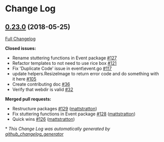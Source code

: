 # Change Log

## [0.23.0](https://github.com/devopsdays/devopsdays-cli/tree/0.23.0) (2018-05-25)
[Full Changelog](https://github.com/devopsdays/devopsdays-cli/compare/0.22.1...0.23.0)

**Closed issues:**

- Rename stuttering functions in Event package [\#127](https://github.com/devopsdays/devopsdays-cli/issues/127)
- Refactor templates to not need to use rice box [\#121](https://github.com/devopsdays/devopsdays-cli/issues/121)
- Fix 'Duplicate Code' issue in event\event.go [\#117](https://github.com/devopsdays/devopsdays-cli/issues/117)
- update helpers.ResizeImage to return error code and do something with it here [\#105](https://github.com/devopsdays/devopsdays-cli/issues/105)
- Create contributing doc [\#36](https://github.com/devopsdays/devopsdays-cli/issues/36)
- Verify that webdir is valid [\#32](https://github.com/devopsdays/devopsdays-cli/issues/32)

**Merged pull requests:**

- Restructure packages [\#129](https://github.com/devopsdays/devopsdays-cli/pull/129) ([mattstratton](https://github.com/mattstratton))
- Fix stuttering functions in Event package [\#128](https://github.com/devopsdays/devopsdays-cli/pull/128) ([mattstratton](https://github.com/mattstratton))
- Quick wins [\#126](https://github.com/devopsdays/devopsdays-cli/pull/126) ([mattstratton](https://github.com/mattstratton))



\* *This Change Log was automatically generated by [github_changelog_generator](https://github.com/skywinder/Github-Changelog-Generator)*